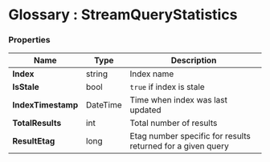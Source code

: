 ﻿# Glossary : StreamQueryStatistics

### Properties

| Name | Type | Description |
| ------------- | ------------- | ----- |
| **Index** | string | Index name |
| **IsStale** | bool | `true` if index is stale |
| **IndexTimestamp** | DateTime | Time when index was last updated |
| **TotalResults** | int | Total number of results |
| **ResultEtag** | long | Etag number specific for results returned for a given query |
